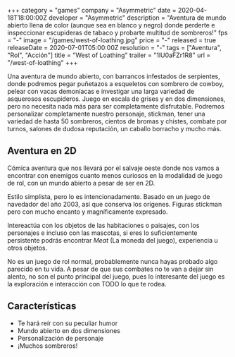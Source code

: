 +++
category = "games"
company = "Asymmetric"
date = 2020-04-18T18:00:00Z
developer = "Asymmetric"
description = "Aventura de mundo abierto llena de color (aunque sea en blanco y negro) donde perderte e inspeccionar escupideras de tabaco y probarte multitud de sombreros!"
fps = "-"
image = "/games/west-of-loathing.jpg"
price = "-"
released = true
releaseDate = 2020-07-01T05:00:00Z
resolution = "-"
tags = ["Aventura", "Rol", "Acción"]
title = "West of Loathing"
trailer = "1lU0aFZr1R8"
url = "/west-of-loathing"
+++

Una aventura de mundo abierto, con barrancos infestados de serpientes, donde podremos pegar puñetazos a esqueletos con sombrero de cowboy, pelear con vacas demoníacas e investigar una larga variedad de asquerosos escupideros. Juego en escala de grises y en dos dimensiones, pero no necesita nada más para ser completamente disfrutable. Podremos personalizar completamente nuestro personaje, stickman, tener una variedad de hasta 50 sombreros, cientos de bromas y chistes, combate por turnos, salones de dudosa reputación, un caballo borracho y mucho más.

## Aventura en 2D

Cómica aventura que nos llevará por el salvaje oeste donde nos vamos a encontrar con enemigos cuanto menos curiosos en la modalidad de juego de rol, con un mundo abierto a pesar de ser en 2D.

Estilo simplista, pero lo es intencionadamente. Basado en un juego de navedador del año 2003, así que conserva los orígenes. Figuras stickman pero con mucho encanto y magníficamente expresado.

Intereactúa con los objetos de las habitaciones o paisajes, con los personajes e incluso con las mascotas, si eres lo suficientemente persistente podrás encontrar *Meat* (La moneda del juego), experiencia u otros objetos.

No es un juego de rol normal, probablemente nunca hayas probado algo parecido en tu vida. A pesar de que sus combates no te van a dejar sin alento, no son el punto principal del juego, pues lo interesante del juego es la exploración e interacción con TODO lo que te rodea.

## Características

- Te hará reír con su peculiar humor
- Mundo abierto en dos dimensiones
- Personalización de personaje
- ¡Muchos sombreros!